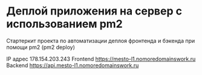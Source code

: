# Деплой приложения на сервер с использованием pm2

Стартеркит проекта по автоматизации деплоя фронтенда и бэкенда при помощи pm2 (pm2 deploy)

IP адрес 178.154.203.243
Frontend https://mesto-l1.nomoredomainswork.ru
Backend https://api.mesto-l1.nomoredomainswork.ru
